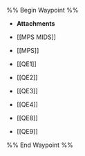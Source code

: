 %% Begin Waypoint %%
- **Attachments**

- [[MPS MIDS]]
- [[MPS]]
- [[QE1]]
- [[QE2]]
- [[QE3]]
- [[QE4]]
- [[QE8]]
- [[QE9]]

%% End Waypoint %%

